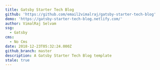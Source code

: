 ```yaml
---
title: Gatsby Starter Tech Blog
github: 'https://github.com/email2vimalraj/gatsby-starter-tech-blog'
demo: 'https://gatsby-starter-tech-blog.netlify.com/'
author: VimalRaj Selvam
ssg:
  - Gatsby
cms:
  - No Cms
date: 2018-12-23T05:32:24.000Z
github_branch: master
description: A Gatsby Starter Tech Blog template
stale: true
---
```

